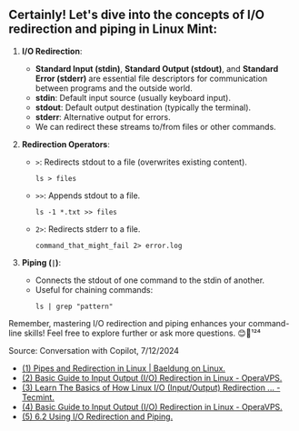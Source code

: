 ## Certainly! Let's dive into the concepts of **I/O redirection** and **piping** in **Linux Mint**:

1. **I/O Redirection**:
   - **Standard Input (stdin)**, **Standard Output (stdout)**, and **Standard Error (stderr)** are essential file descriptors for communication between programs and the outside world.
   - **stdin**: Default input source (usually keyboard input).
   - **stdout**: Default output destination (typically the terminal).
   - **stderr**: Alternative output for errors.
   - We can redirect these streams to/from files or other commands.

2. **Redirection Operators**:
   - `>`: Redirects stdout to a file (overwrites existing content).
     ```
     ls > files
     ```
   - `>>`: Appends stdout to a file.
     ```
     ls -1 *.txt >> files
     ```
   - `2>`: Redirects stderr to a file.
     ```
     command_that_might_fail 2> error.log
     ```

3. **Piping (`|`)**:
   - Connects the stdout of one command to the stdin of another.
   - Useful for chaining commands:
     ```
     ls | grep "pattern"
     ```

Remember, mastering I/O redirection and piping enhances your command-line skills! Feel free to explore further or ask more questions. 😊🚀¹²⁴

Source: Conversation with Copilot, 7/12/2024
- [(1) Pipes and Redirection in Linux | Baeldung on Linux.](https://www.baeldung.com/linux/pipes-redirection.)
- [(2) Basic Guide to Input Output (I/O) Redirection in Linux - OperaVPS.](https://bing.com/search?q=linuxmint+I%2fO+redirection+and+piping.)
- [(3) Learn The Basics of How Linux I/O (Input/Output) Redirection ... - Tecmint.](https://www.tecmint.com/linux-io-input-output-redirection-operators/.)
- [(4) Basic Guide to Input Output (I/O) Redirection in Linux - OperaVPS.](https://operavps.com/docs/input-output-redirection-in-linux/.)
- [(5) 6.2 Using I/O Redirection and Piping.](https://www.oreilly.com/library/view/linux-fundamentals/9780135560396/LFUN_01_06_02.html.)

